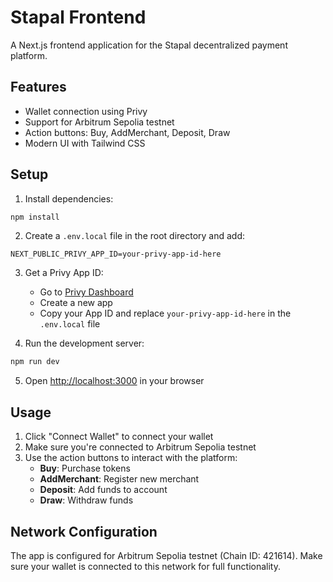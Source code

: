 # Stapal Frontend

A Next.js frontend application for the Stapal decentralized payment platform.

## Features

- Wallet connection using Privy
- Support for Arbitrum Sepolia testnet
- Action buttons: Buy, AddMerchant, Deposit, Draw
- Modern UI with Tailwind CSS

## Setup

1. Install dependencies:

```bash
npm install
```

2. Create a `.env.local` file in the root directory and add:

```
NEXT_PUBLIC_PRIVY_APP_ID=your-privy-app-id-here
```

3. Get a Privy App ID:

   - Go to [Privy Dashboard](https://dashboard.privy.io/)
   - Create a new app
   - Copy your App ID and replace `your-privy-app-id-here` in the `.env.local` file

4. Run the development server:

```bash
npm run dev
```

5. Open [http://localhost:3000](http://localhost:3000) in your browser

## Usage

1. Click "Connect Wallet" to connect your wallet
2. Make sure you're connected to Arbitrum Sepolia testnet
3. Use the action buttons to interact with the platform:
   - **Buy**: Purchase tokens
   - **AddMerchant**: Register new merchant
   - **Deposit**: Add funds to account
   - **Draw**: Withdraw funds

## Network Configuration

The app is configured for Arbitrum Sepolia testnet (Chain ID: 421614). Make sure your wallet is connected to this network for full functionality.
